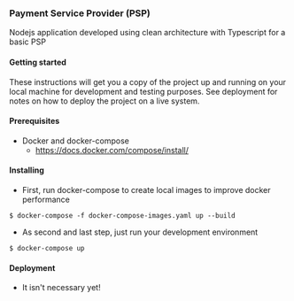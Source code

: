 ### Payment Service Provider (PSP)

Nodejs application developed using clean architecture with Typescript for a basic PSP


#### Getting started

These instructions will get you a copy of the project up and running on your local machine for development and testing purposes. See deployment for notes on how to deploy the project on a live system.

#### Prerequisites

- Docker and docker-compose
    - https://docs.docker.com/compose/install/ 

#### Installing

- First, run docker-compose to create local images to improve docker performance

```
$ docker-compose -f docker-compose-images.yaml up --build
```

- As second and last step, just run your development environment

```
$ docker-compose up
```

#### Deployment

- It isn't necessary yet!